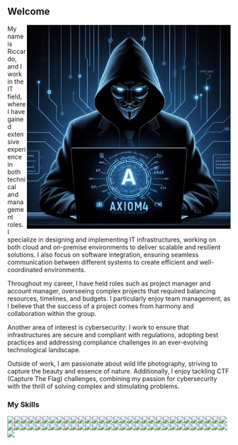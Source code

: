 ## Welcome
<img align="right" src="https://github.com/axiom4/axiom4/blob/main/avatar.jpeg">My name is Riccardo, and I work in the IT field, where I have gained extensive experience in both technical and management roles. I specialize in designing and implementing IT infrastructures, working on both cloud and on-premise environments to deliver scalable and resilient solutions. I also focus on software integration, ensuring seamless communication between different systems to create efficient and well-coordinated environments.

Throughout my career, I have held roles such as project manager and account manager, overseeing complex projects that required balancing resources, timelines, and budgets. I particularly enjoy team management, as I believe that the success of a project comes from harmony and collaboration within the group.

Another area of interest is cybersecurity: I work to ensure that infrastructures are secure and compliant with regulations, adopting best practices and addressing compliance challenges in an ever-evolving technological landscape.

Outside of work, I am passionate about wild life photography, striving to capture the beauty and essence of nature. Additionally, I enjoy tackling CTF (Capture The Flag) challenges, combining my passion for cybersecurity with the thrill of solving complex and stimulating problems.

### My Skills
<img  align="left" src="https://img.shields.io/badge/Python-FFD43B?style=for-the-badge&logo=python&logoColor=blue">
<img  align="left" src="https://img.shields.io/badge/TypeScript-007ACC?style=for-the-badge&logo=typescript&logoColor=white">
<img  align="left" src="https://img.shields.io/badge/PHP-777BB4?style=for-the-badge&logo=php&logoColor=white">
<img  align="left" src="https://img.shields.io/badge/Perl-39457E?style=for-the-badge&logo=perl&logoColor=white">
<img  align="left" src="https://img.shields.io/badge/HTML5-E34F26?style=for-the-badge&logo=html5&logoColor=white">
<img  align="left" src="https://img.shields.io/badge/Angular-DD0031?style=for-the-badge&logo=angular&logoColor=white">
<img  align="left" src="https://img.shields.io/badge/CSS3-1572B6?style=for-the-badge&logo=css3&logoColor=white">
<img  align="left" src="https://img.shields.io/badge/C-00599C?style=for-the-badge&logo=c&logoColor=white">
<img  align="left" src="https://img.shields.io/badge/Ansible-000000?style=for-the-badge&logo=ansible&logoColor=white">
<img  align="left" src="https://img.shields.io/badge/Apache-D22128?style=for-the-badge&logo=Apache&logoColor=white">
<img  align="left" src="https://img.shields.io/badge/Bootstrap-563D7C?style=for-the-badge&logo=bootstrap&logoColor=white">
<img  align="left" src="https://img.shields.io/badge/Docker-2CA5E0?style=for-the-badge&logo=docker&logoColor=white">
<img  align="left" src="https://img.shields.io/badge/jQuery-0769AD?style=for-the-badge&logo=jquery&logoColor=white">
<img  align="left" src="https://img.shields.io/badge/JWT-000000?style=for-the-badge&logo=JSON%20web%20tokens&logoColor=white">
<img  align="left" src="https://img.shields.io/badge/kubernetes-326ce5.svg?&style=for-the-badge&logo=kubernetes&logoColor=white">
<img  align="left" src="https://img.shields.io/badge/Markdown-000000?style=for-the-badge&logo=markdown&logoColor=white">
<img  align="left" src="https://img.shields.io/badge/Nginx-009639?style=for-the-badge&logo=nginx&logoColor=white">
<img  align="left" src="https://img.shields.io/badge/npm-CB3837?style=for-the-badge&logo=npm&logoColor=white">
<img  align="left" src="https://img.shields.io/badge/Node%20js-339933?style=for-the-badge&logo=nodedotjs&logoColor=white">
<img  align="left" src="https://img.shields.io/badge/MySQL-005C84?style=for-the-badge&logo=mysql&logoColor=white">
<img  align="left" src="https://img.shields.io/badge/MongoDB-4EA94B?style=for-the-badge&logo=mongodb&logoColor=white">
<img  align="left" src="https://img.shields.io/badge/MariaDB-003545?style=for-the-badge&logo=mariadb&logoColor=white">
<img  align="left" src="https://img.shields.io/badge/Sqlite-003B57?style=for-the-badge&logo=sqlite&logoColor=white">
<img  align="left" src="https://img.shields.io/badge/Oracle-F80000?style=for-the-badge&logo=Oracle&logoColor=white">
<img  align="left" src="https://img.shields.io/badge/PostgreSQL-316192?style=for-the-badge&logo=postgresql&logoColor=white">
<img  align="left" src="https://img.shields.io/badge/redis-%23DD0031.svg?&style=for-the-badge&logo=redis&logoColor=white">
<img  align="left" src="https://img.shields.io/badge/Elastic_Search-005571?style=for-the-badge&logo=elasticsearch&logoColor=white">
<img  align="left" src="https://img.shields.io/badge/Linux-FCC624?style=for-the-badge&logo=linux&logoColor=black">
<img  align="left" src="https://img.shields.io/badge/Kali_Linux-557C94?style=for-the-badge&logo=kali-linux&logoColor=white">
<img  align="left" src="https://img.shields.io/badge/mac%20os-000000?style=for-the-badge&logo=apple&logoColor=white">
<img  align="left" src="https://img.shields.io/badge/Red%20Hat-EE0000?style=for-the-badge&logo=redhat&logoColor=white">
<img  align="left" src="https://img.shields.io/badge/Ubuntu-E95420?style=for-the-badge&logo=ubuntu&logoColor=white">
<img  align="left" src="https://img.shields.io/badge/Windows-0078D6?style=for-the-badge&logo=windows&logoColor=white">
<img  align="left" src="https://img.shields.io/badge/Arduino-00979D?style=for-the-badge&logo=Arduino&logoColor=white">
<img  align="left" src="https://img.shields.io/badge/espressif-E7352C?style=for-the-badge&logo=espressif&logoColor=white">
<img  align="left" src="https://img.shields.io/badge/HackTheBox-111927?style=for-the-badge&logo=Hack%20The%20Box&logoColor=9FEF00">
<img  align="left" src="https://img.shields.io/badge/TryHackMe-212C42?style=for-the-badge&logo=TryHackMe&logoColor=white">
<img  align="left" src="https://img.shields.io/badge/Wireshark-1679A7?style=for-the-badge&logo=Wireshark&logoColor=white">
<img  align="left" src="https://img.shields.io/badge/burpsuite-FF6633?style=for-the-badge&logo=burpsuite&logoColor=white">
<img  align="left" src="https://img.shields.io/badge/metasploit-2596CD?style=for-the-badge&logo=metasploit&logoColor=white">
<img  align="left" src="https://img.shields.io/badge/GitHub-100000?style=for-the-badge&logo=github&logoColor=white">
<img  align="left" src="https://img.shields.io/badge/GitLab-330F63?style=for-the-badge&logo=gitlab&logoColor=white">
<img  align="left" src="https://img.shields.io/badge/Grafana-F2F4F9?style=for-the-badge&logo=grafana&logoColor=orange&labelColor=F2F4F9">
<img  align="left" src="https://img.shields.io/badge/Kibana-005571?style=for-the-badge&logo=Kibana&logoColor=white">
<img  align="left" src="https://img.shields.io/badge/Prometheus-000000?style=for-the-badge&logo=prometheus&labelColor=000000">
<img  align="left" src="https://img.shields.io/badge/VMware-231f20?style=for-the-badge&logo=VMware&logoColor=white">
<img  align="left" src="https://img.shields.io/badge/Jira-0052CC?style=for-the-badge&logo=Jira&logoColor=white">
<img  align="left" src="https://img.shields.io/badge/Redmine-9C0000?style=for-the-badge&logo=Redmine&logoColor=white">
<img  align="left" src="https://img.shields.io/badge/TensorFlow-FF6F00?style=for-the-badge&logo=tensorflow&logoColor=white">
<img  align="left" src="https://img.shields.io/badge/PyTorch-EE4C2C?style=for-the-badge&logo=pytorch&logoColor=white">
<img  align="left" src="https://img.shields.io/badge/github%20copilot-000000?style=for-the-badge&logo=githubcopilot&logoColor=white">
<img  align="left" src="https://img.shields.io/badge/Joomla-5091CD?style=for-the-badge&logo=joomla&logoColor=white">
<img  align="left" src="https://img.shields.io/badge/Wordpress-21759B?style=for-the-badge&logo=wordpress&logoColor=white">
<img  align="left" src="https://img.shields.io/badge/Telegram-2CA5E0?style=for-the-badge&logo=telegram&logoColor=white">
<img  align="left" src="https://img.shields.io/badge/Azure_DevOps-0078D7?style=for-the-badge&logo=azure-devops&logoColor=white">
<img  align="left" src="https://img.shields.io/badge/Cloudflare-F38020?style=for-the-badge&logo=Cloudflare&logoColor=white">
<img  align="left" src="https://img.shields.io/badge/CISCO-1BA0D7?style=for-the-badge&logo=cisco&logoColor=white">
<img  align="left" src="https://img.shields.io/badge/VSCode-0078D4?style=for-the-badge&logo=visual%20studio%20code&logoColor=white">
<img  align="left" src="https://img.shields.io/badge/Visual_Studio-5C2D91?style=for-the-badge&logo=visual%20studio&logoColor=white">
<img  align="left" src="https://img.shields.io/badge/Swift-FA7343?style=for-the-badge&logo=swift&logoColor=white">
<img  align="left" src="https://img.shields.io/badge/Flutter-02569B?style=for-the-badge&logo=flutter&logoColor=white">
<img  align="left" src="https://img.shields.io/badge/OpenWrt-00B5E2?style=for-the-badge&logo=OpenWrt&logoColor=white">
<img  align="left" src="https://img.shields.io/badge/Raspberry%20Pi-A22846?style=for-the-badge&logo=Raspberry%20Pi&logoColor=white">

